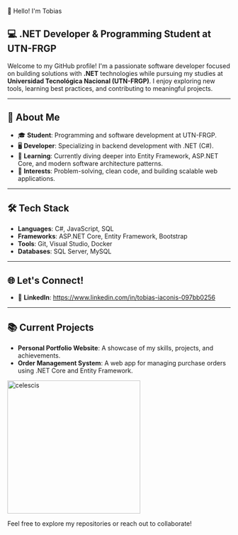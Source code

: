 
👋 Hello! I'm Tobias   
## 💻 .NET Developer & Programming Student at UTN-FRGP

Welcome to my GitHub profile! I'm a passionate software developer focused on building solutions with **.NET** technologies while pursuing my studies at **Universidad Tecnológica Nacional (UTN-FRGP)**. I enjoy exploring new tools, learning best practices, and contributing to meaningful projects.

---

## 🌟 About Me
- 🎓 **Student**: Programming and software development at UTN-FRGP.
- 🖥️ **Developer**: Specializing in backend development with .NET (C#).
- 🌱 **Learning**: Currently diving deeper into Entity Framework, ASP.NET Core, and modern software architecture patterns.
- 🤔 **Interests**: Problem-solving, clean code, and building scalable web applications.


---

## 🛠️ Tech Stack
- **Languages**: C#, JavaScript, SQL  
- **Frameworks**: ASP.NET Core, Entity Framework, Bootstrap  
- **Tools**: Git, Visual Studio, Docker  
- **Databases**: SQL Server, MySQL  

---

## 🌐 Let's Connect!
- 💼 **LinkedIn**: https://www.linkedin.com/in/tobias-iaconis-097bb0256

---

## 📚 Current Projects
- **Personal Portfolio Website**: A showcase of my skills, projects, and achievements.  
- **Order Management System**: A web app for managing purchase orders using .NET Core and Entity Framework.

<img width="300" src="https://camo.githubusercontent.com/95b1281dae69cef6abd4f0e99e7473e0076e9cf0112b2d2b18deff0dbf38e463/68747470733a2f2f6769746875622d726561646d652d73746174732e76657263656c2e6170702f6170692f746f702d6c616e67733f757365726e616d653d63656c6573636973267468656d653d6461726b2673686f775f69636f6e733d74727565266c6f63616c653d656e266c61796f75743d636f6d70616374" alt="celescis" data-canonical-src="https://github-readme-stats.vercel.app/api/top-langs?username=celescis&amp;theme=dark&amp;show_icons=true&amp;locale=en&amp;layout=compact" style="max-width: 100%;">

Feel free to explore my repositories or reach out to collaborate!


